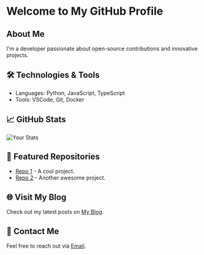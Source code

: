 # Welcome to My GitHub Profile

## About Me
I'm a developer passionate about open-source contributions and innovative projects.

## 🛠️ Technologies & Tools
- Languages: Python, JavaScript, TypeScript
- Tools: VSCode, Git, Docker

## 📈 GitHub Stats
![Your Stats](https://github-readme-stats.vercel.app/api?username=your-username)

## 📂 Featured Repositories
- [Repo 1](https://github.com/your-username/repo1) - A cool project.
- [Repo 2](https://github.com/your-username/repo2) - Another awesome project.

## 🌐 Visit My Blog
Check out my latest posts on [My Blog](https://your-blog-url.com).

## 📧 Contact Me
Feel free to reach out via [Email](mailto:your-email@example.com).
